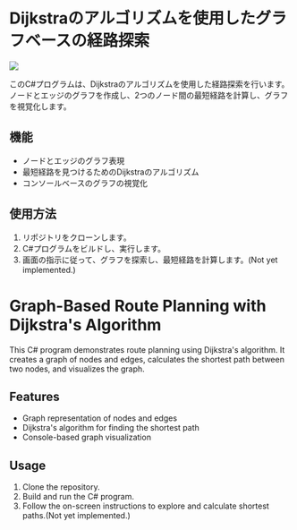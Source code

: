 # Dijkstraのアルゴリズムを使用したグラフベースの経路探索

![](https://upload.wikimedia.org/wikipedia/commons/5/57/Dijkstra_Animation.gif)

このC#プログラムは、Dijkstraのアルゴリズムを使用した経路探索を行います。ノードとエッジのグラフを作成し、2つのノード間の最短経路を計算し、グラフを視覚化します。

## 機能

- ノードとエッジのグラフ表現
- 最短経路を見つけるためのDijkstraのアルゴリズム
- コンソールベースのグラフの視覚化

## 使用方法

1. リポジトリをクローンします。
2. C#プログラムをビルドし、実行します。
3. 画面の指示に従って、グラフを探索し、最短経路を計算します。(Not yet implemented.)



# Graph-Based Route Planning with Dijkstra's Algorithm

This C# program demonstrates route planning using Dijkstra's algorithm. It creates a graph of nodes and edges, calculates the shortest path between two nodes, and visualizes the graph.

## Features

- Graph representation of nodes and edges
- Dijkstra's algorithm for finding the shortest path
- Console-based graph visualization

## Usage

1. Clone the repository.
2. Build and run the C# program.
3. Follow the on-screen instructions to explore and calculate shortest paths.(Not yet implemented.)
